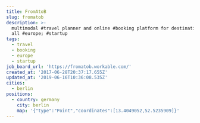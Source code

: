 ```yaml
---
title: FromAtoB
slug: fromatob
description: >-
  multimodal #travel planner and online #booking platform for destinations in
  all #europe; #startup
tags:
  - travel
  - booking
  - europe
  - startup
job_board_url: 'https://fromatob.workable.com/'
created_at: '2017-06-28T20:37:17.655Z'
updated_at: '2019-06-16T10:36:08.535Z'
cities:
  - berlin
positions:
  - country: germany
    city: berlin
    map: '{"type":"Point","coordinates":[13.4049052,52.5235909]}'
---
```


